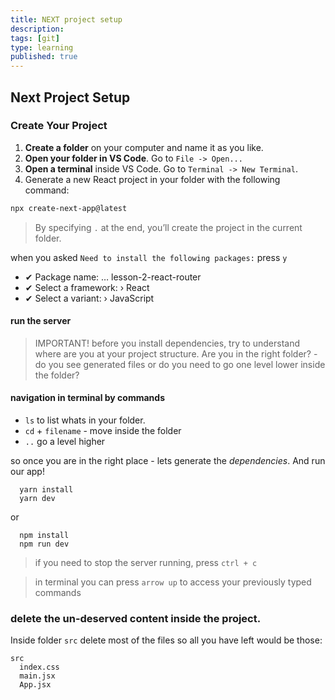 ```yaml
---
title: NEXT project setup
description:
tags: [git]
type: learning
published: true
---
```


## Next Project Setup

### Create Your Project

1. **Create a folder** on your computer and name it as you like.
2. **Open your folder in VS Code**. Go to `File -> Open...`
3. **Open a terminal** inside VS Code. Go to `Terminal -> New Terminal`.
4. Generate a new React project in your folder with the following command:

```bash
npx create-next-app@latest
```

> By specifying `.` at the end, you’ll create the project in the current folder.

when you asked `Need to install the following packages:` press `y`

- ✔ Package name: … lesson-2-react-router
- ✔ Select a framework: › React
- ✔ Select a variant: › JavaScript

#### run the server

> IMPORTANT! before you install dependencies, try to understand where are you at your project structure. Are you in the right folder? - do you see generated files or do you need to go one level lower inside the folder?

#### navigation in terminal by commands

- `ls` to list whats in your folder.
- `cd` + `filename` - move inside the folder
- `..` go a level higher

so once you are in the right place - lets generate the _dependencies_. And run our app!

```
  yarn install
  yarn dev
```

or

```
  npm install
  npm run dev
```

> if you need to stop the server running, press `ctrl + c`

> in terminal you can press `arrow up` to access your previously typed commands

### delete the un-deserved content inside the project.

Inside folder `src` delete most of the files so all you have left would be those:

```
src
  index.css
  main.jsx
  App.jsx
```
